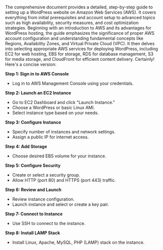 The comprehensive document provides a detailed, step-by-step guide to setting up a WordPress website on Amazon Web Services (AWS). It covers everything from initial prerequisites and account setup to advanced topics such as high availability, security measures, and cost optimization strategies. Beginning with an introduction to AWS and its advantages for WordPress hosting, the guide emphasizes the significance of proper AWS account configuration and understanding fundamental concepts like Regions, Availability Zones, and Virtual Private Cloud (VPC). It then delves into selecting appropriate AWS services for deploying WordPress, including EC2 for web hosting, EBS for storage, RDS for database management, S3 for media storage, and CloudFront for efficient content delivery.
Certainly! Here's a concise version:

**Step 1: Sign in to AWS Console**
- Log in to AWS Management Console using your credentials.

**Step 2: Launch an EC2 Instance**
- Go to EC2 Dashboard and click "Launch Instance."
- Choose a WordPress or basic Linux AMI.
- Select instance type based on your needs.

**Step 3: Configure Instance**
- Specify number of instances and network settings.
- Assign a public IP for internet access.

**Step 4: Add Storage**
- Choose desired EBS volume for your instance.

**Step 5: Configure Security**
- Create or select a security group.
- Allow HTTP (port 80) and HTTPS (port 443) traffic.

**Step 6: Review and Launch**
- Review instance configuration.
- Launch instance and select or create a key pair.

**Step 7: Connect to Instance**
- Use SSH to connect to the instance.

**Step 8: Install LAMP Stack**
- Install Linux, Apache, MySQL, PHP (LAMP) stack on the instance.
